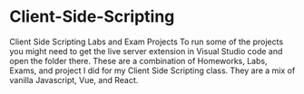 # Client-Side-Scripting
Client Side Scripting Labs and Exam Projects
To run some of the projects you might need to get the live server extension in Visual Studio code and open the folder there.
These are a combination of Homeworks, Labs, Exams, and project I did for my Client Side Scripting class.
They are a mix of vanilla Javascript, Vue, and React.
